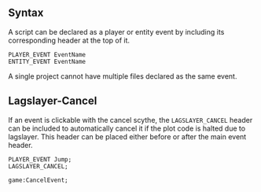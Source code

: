 ## Syntax
A script can be declared as a player or entity event by including its corresponding header at the top of it. 

```tc
PLAYER_EVENT EventName
ENTITY_EVENT EventName
```

A single project cannot have multiple files declared as the same event.

## Lagslayer-Cancel

If an event is clickable with the cancel scythe, the `LAGSLAYER_CANCEL` header can be included to automatically cancel it if the plot code is halted due to lagslayer. This header can be placed either before or after the main event header.

```tc
PLAYER_EVENT Jump;
LAGSLAYER_CANCEL;

game:CancelEvent;
```